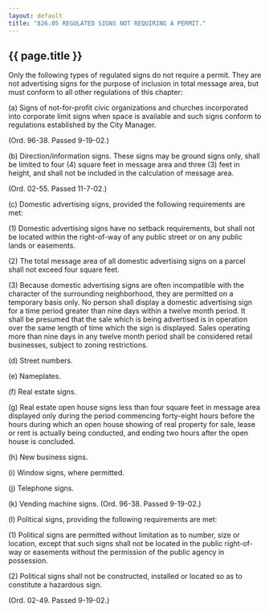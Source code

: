 ```yaml
---
layout: default 
title: "826.05 REGULATED SIGNS NOT REQUIRING A PERMIT."
---
```


{{ page.title }}
----------------

Only the following types of regulated signs do not require a permit.
They are not advertising signs for the purpose of inclusion in total
message area, but must conform to all other regulations of this chapter:

​(a) Signs of not-for-profit civic organizations and churches
incorporated into corporate limit signs when space is available and such
signs conform to regulations established by the City Manager.

(Ord. 96-38. Passed 9-19-02.)

​(b) Direction/information signs. These signs may be ground signs only,
shall be limited to four (4) square feet in message area and three (3)
feet in height, and shall not be included in the calculation of message
area.

(Ord. 02-55. Passed 11-7-02.)

​(c) Domestic advertising signs, provided the following requirements are
met:

​(1) Domestic advertising signs have no setback requirements, but shall
not be located within the right-of-way of any public street or on any
public lands or easements.

​(2) The total message area of all domestic advertising signs on a
parcel shall not exceed four square feet.

​(3) Because domestic advertising signs are often incompatible with the
character of the surrounding neighborhood, they are permitted on a
temporary basis only. No person shall display a domestic advertising
sign for a time period greater than nine days within a twelve month
period. It shall be presumed that the sale which is being advertised is
in operation over the same length of time which the sign is displayed.
Sales operating more than nine days in any twelve month period shall be
considered retail businesses, subject to zoning restrictions.

​(d) Street numbers.

​(e) Nameplates.

​(f) Real estate signs.

​(g) Real estate open house signs less than four square feet in message
area displayed only during the period commencing forty-eight hours
before the hours during which an open house showing of real property for
sale, lease or rent is actually being conducted, and ending two hours
after the open house is concluded.

​(h) New business signs.

​(i) Window signs, where permitted.

​(j) Telephone signs.

​(k) Vending machine signs. (Ord. 96-38. Passed 9-19-02.)

​(l) Political signs, providing the following requirements are met:

​(1) Political signs are permitted without limitation as to number, size
or location, except that such signs shall not be located in the public
right-of-way or easements without the permission of the public agency in
possession.

​(2) Political signs shall not be constructed, installed or located so
as to constitute a hazardous sign.

(Ord. 02-49. Passed 9-19-02.)
